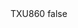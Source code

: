<?xml version="1.0" encoding="UTF-8"?>
<CustomMetadata xmlns="http://soap.sforce.com/2006/04/metadata">
    <label>TXU860</label>
    <protected>false</protected>
</CustomMetadata>
